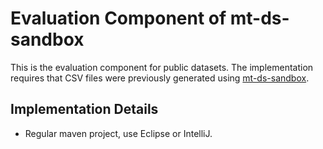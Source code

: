 # Evaluation Component of mt-ds-sandbox

This is the evaluation component for public datasets. The implementation requires that CSV files were previously
generated using [mt-ds-sandbox](https://github.wdf.sap.corp/FSDM-MAPPINGTOOL/mt-ds-sandbox).


## Implementation Details
- Regular maven project, use Eclipse or IntelliJ.
